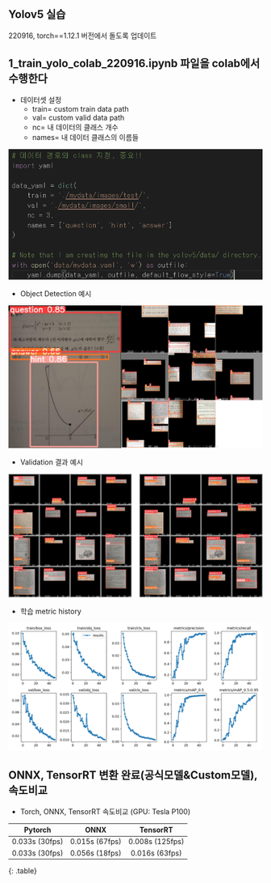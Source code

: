 ## Yolov5 실습

220916, torch==1.12.1 버전에서 돌도록 업데이트

## 1_train_yolo_colab_220916.ipynb 파일을 colab에서 수행한다

- 데이터셋 설정
  - train= custom train data path
  - val= custom valid data path
  - nc= 내 데이터의 클래스 개수
  - names= 내 데이터 클래스의 이름들

<p align="center"><img src="img/set_data.png" width="600"/>

- Object Detection 예시
<p align="center"><img src="img/example.png" width="600"/>

- Validation 결과 예시
<p align="center"><img src="img/validation.png" width="600"/>

- 학습 metric history
<p align="center"><img src="img/history.png" width="600"/>



## ONNX, TensorRT 변환 완료(공식모델&Custom모델), 속도비교  

- Torch, ONNX, TensorRT 속도비교 (GPU: Tesla P100)

| Pytorch | ONNX | TensorRT |
|:---------:|:------:|:----------:|
|0.033s (30fps) | 0.015s (67fps) | 0.008s (125fps) |
|0.033s (30fps)| 0.056s (18fps) | 0.016s (63fps) 
{: .table}
